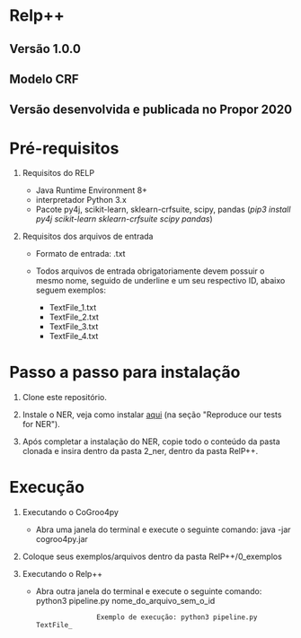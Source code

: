 # Relp++
## Versão 1.0.0
## Modelo CRF
## Versão desenvolvida e publicada no Propor 2020



# Pré-requisitos

1) Requisitos do RELP

 	- Java Runtime Environment 8+
 	- interpretador Python 3.x
 	- Pacote py4j, scikit-learn, sklearn-crfsuite, scipy, pandas (*pip3 install py4j scikit-learn sklearn-crfsuite scipy pandas*)

2) Requisitos dos arquivos de entrada
	
	- Formato de entrada: .txt
	
	- Todos arquivos de entrada obrigatoriamente devem possuir o mesmo nome, seguido de underline e um seu respectivo ID, abaixo seguem 		  exemplos:

		- TextFile_1.txt
		- TextFile_2.txt
		- TextFile_3.txt
		- TextFile_4.txt


# Passo a passo para instalação

1) Clone este repositório.

2) Instale o NER, veja como instalar [aqui](https://github.com/jneto04/ner-pt) (na seção "Reproduce our tests for NER").

3) Após completar a instalação do NER, copie todo o conteúdo da pasta clonada e insira dentro da pasta 2_ner, dentro da pasta RelP++.


# Execução

1) Executando o CoGroo4py

	- Abra uma janela do terminal e execute o seguinte comando: java -jar cogroo4py.jar

2) Coloque seus exemplos/arquivos dentro da pasta RelP++/0_exemplos

3) Executando o Relp++

	- Abra outra janela do terminal e execute o seguinte comando: python3 pipeline.py nome_do_arquivo_sem_o_id

						 Exemplo de execução: python3 pipeline.py TextFile_
